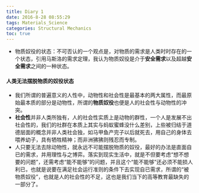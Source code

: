 ```yaml
---
title: Diary 1
date: 2016-8-28 08:55:29
tags: Materials_Science
categories: Structural Mechanics
toc: true
---
```


* 物质奴役的状态：不可否认的一个观点是，对物质的需求是人类时时存在的一个状态，引用马斯洛的需求定理，我认为物质奴役是介于**安全需求**以及超越**安全需求**之间的一种状态。

#### 人类无法摆脱物质的奴役状态
* 我们所谓的普遍意义的人性中，动物性和社会性是最基本的两大属性，而最原始最本质的部分是动物性，所谓的**物质奴役**也便是人的社会性与动物性的冲突。
* **社会性**并非人类所独有，人的社会性实质上是动物的群性，一个人是发展不出社会性的，我们的社群在本质上其实与蚂蚁蜜蜂没什么差别，上些被归结于道德层面的概念并非人类社会独，如马甲鱼产完子以后就死去，用自己的身体去喂养幼子，具有牺牲精神；而非洲狒狒则残忍而专制。
* 人只要无法去除动物性，就永远不可能摆脱物质的奴役，最好的办法是直面自已的需求，并用理性与之博弈。落实到现实生活中，就是不但要考虑“想不想要的问题”，还需考虑“能不能够”的问题，并且这个“能不能够”还必须不能损人利已，也就是说要在满足社会运行准则的条件下去实现自已需求，所谓的“被物质奴役”，也就是人的社会性的不足，这也是我们当下的高等教育最缺失的一部分了。
